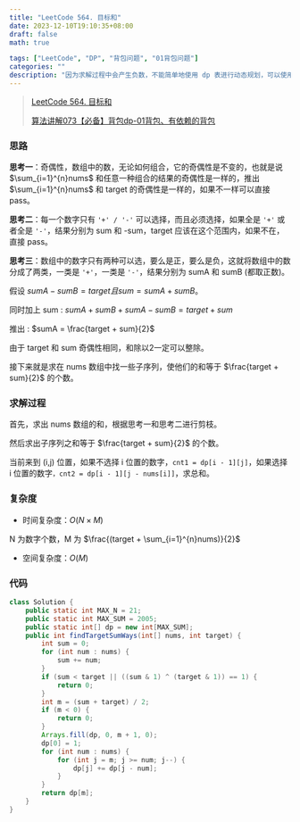 ```yaml
---
title: "LeetCode 564. 目标和"
date: 2023-12-10T19:10:35+08:00
draft: false
math: true

tags: ["LeetCode", "DP", "背包问题", "01背包问题"]
categories: ""
description: "因为求解过程中会产生负数，不能简单地使用 dp 表进行动态规划，可以使用两层哈希表作为 dp 表，也可以使结果整体偏移 sum 求解，下面使用的是转化成 01 背包问题的解。"
---
```


> [LeetCode 564. 目标和](https://leetcode.cn/problems/target-sum/)
> 
> [算法讲解073【必备】背包dp-01背包、有依赖的背包](https://www.bilibili.com/list/)

### 思路

**思考一**：奇偶性，数组中的数，无论如何组合，它的奇偶性是不变的，也就是说 $\sum_{i=1}^{n}nums$ 和任意一种组合的结果的奇偶性是一样的，推出 $\sum_{i=1}^{n}nums$ 和 target 的奇偶性是一样的，如果不一样可以直接 pass。

**思考二**：每一个数字只有 `'+' / '-'` 可以选择，而且必须选择，如果全是 `'+'` 或者全是 `'-'`，结果分别为 sum 和 -sum，target 应该在这个范围内，如果不在，直接 pass。

**思考三**：数组中的数字只有两种可以选，要么是正，要么是负，这就将数组中的数分成了两类，一类是 `'+'`，一类是 `'-'`，结果分别为 sumA 和 sumB (都取正数)。

假设 $sumA - sumB = target 且 sum = sumA + sumB$。

同时加上 sum : $sumA + sumB + sumA - sumB = target + sum$

推出 : $sumA = \frac{target + sum}{2}$

由于 target 和 sum 奇偶性相同，和除以2一定可以整除。

接下来就是求在 nums 数组中找一些子序列，使他们的和等于 $\frac{target + sum}{2}$ 的个数。

### 求解过程

首先，求出 nums 数组的和，根据思考一和思考二进行剪枝。

然后求出子序列之和等于 $\frac{target + sum}{2}$ 的个数。

当前来到 (i,j) 位置，如果不选择 i 位置的数字，`cnt1 = dp[i - 1][j]`，如果选择 i 位置的数字`，cnt2 = dp[i - 1][j - nums[i]]`，求总和。

### 复杂度

- 时间复杂度：$O(N \times M)$

N 为数字个数，M 为 $\frac{(target + \sum_{i=1}^{n}nums)}{2}$

- 空间复杂度：$O(M)$

### 代码

```java
class Solution {
    public static int MAX_N = 21;
    public static int MAX_SUM = 2005;
    public static int[] dp = new int[MAX_SUM];
    public int findTargetSumWays(int[] nums, int target) {
        int sum = 0;
        for (int num : nums) {
            sum += num;
        }
        if (sum < target || ((sum & 1) ^ (target & 1)) == 1) {
            return 0;
        }
        int m = (sum + target) / 2;
        if (m < 0) {
            return 0;
        }
        Arrays.fill(dp, 0, m + 1, 0);
        dp[0] = 1;
        for (int num : nums) {
            for (int j = m; j >= num; j--) {
                dp[j] += dp[j - num];
            }
        }
        return dp[m];
    }
}
```